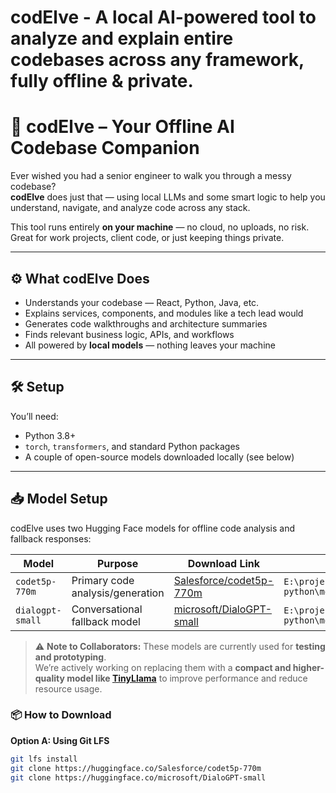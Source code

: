# codElve - A local AI-powered tool to analyze and explain entire codebases across any framework, fully offline &amp; private.
# 🧠 codElve – Your Offline AI Codebase Companion

Ever wished you had a senior engineer to walk you through a messy codebase?  
**codElve** does just that — using local LLMs and some smart logic to help you understand, navigate, and analyze code across any stack.

This tool runs entirely **on your machine** — no cloud, no uploads, no risk.  
Great for work projects, client code, or just keeping things private.

---

## ⚙️ What codElve Does

- Understands your codebase — React, Python, Java, etc.
- Explains services, components, and modules like a tech lead would
- Generates code walkthroughs and architecture summaries
- Finds relevant business logic, APIs, and workflows
- All powered by **local models** — nothing leaves your machine

---

## 🛠 Setup

You’ll need:

- Python 3.8+
- `torch`, `transformers`, and standard Python packages
- A couple of open-source models downloaded locally (see below)

---

## 📥 Model Setup

codElve uses two Hugging Face models for offline code analysis and fallback responses:

| Model             | Purpose                        | Download Link                                          | Expected Path                                                 |
|------------------|----------------------------------|-------------------------------------------------------|---------------------------------------------------------------|
| `codet5p-770m`   | Primary code analysis/generation | [Salesforce/codet5p-770m](https://huggingface.co/Salesforce/codet5p-770m) | `E:\projects\Projects_self\codElve-python\models\codet5p-770m` |
| `dialogpt-small` | Conversational fallback model    | [microsoft/DialoGPT-small](https://huggingface.co/microsoft/DialoGPT-small) | `E:\projects\Projects_self\codElve-python\models\dialogpt-small` |

> ⚠️ **Note to Collaborators:** These models are currently used for **testing and prototyping**.  
> We’re actively working on replacing them with a **compact and higher-quality model like [TinyLlama](https://huggingface.co/cognitivecomputations/TinyLlama-1.1B-Chat-v1.0)** to improve performance and reduce resource usage.

### 📦 How to Download

**Option A: Using Git LFS**
```bash
git lfs install
git clone https://huggingface.co/Salesforce/codet5p-770m
git clone https://huggingface.co/microsoft/DialoGPT-small